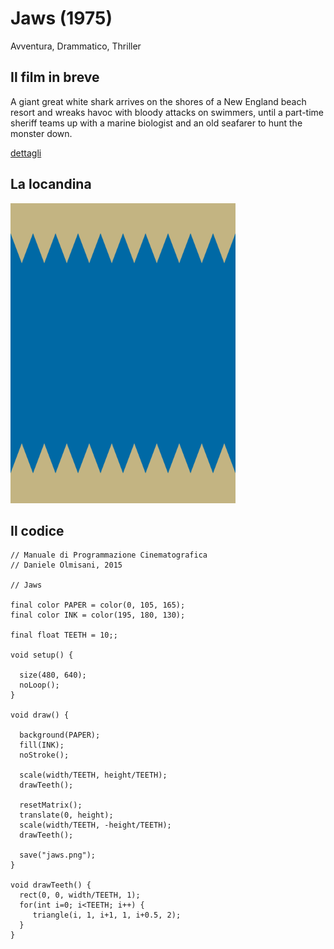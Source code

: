 # Jaws (1975)

Avventura, Drammatico, Thriller

## Il film in breve
A giant great white shark arrives on the shores of a New England beach resort and wreaks havoc with bloody attacks on swimmers, until a part-time sheriff teams up with a marine biologist and an old seafarer to hunt the monster down.

[dettagli](https://www.imdb.com/title/tt0073195/)

## La locandina
<img src="jaws.png"  width="360px" title="Jaws">


## Il codice
```processing
// Manuale di Programmazione Cinematografica
// Daniele Olmisani, 2015

// Jaws

final color PAPER = color(0, 105, 165);
final color INK = color(195, 180, 130);

final float TEETH = 10;;

void setup() {
  
  size(480, 640);
  noLoop();
}

void draw() {
  
  background(PAPER);
  fill(INK);
  noStroke();

  scale(width/TEETH, height/TEETH);
  drawTeeth();
  
  resetMatrix();
  translate(0, height);
  scale(width/TEETH, -height/TEETH);
  drawTeeth();

  save("jaws.png");
}

void drawTeeth() {
  rect(0, 0, width/TEETH, 1);
  for(int i=0; i<TEETH; i++) {
     triangle(i, 1, i+1, 1, i+0.5, 2);
  }
}
```
